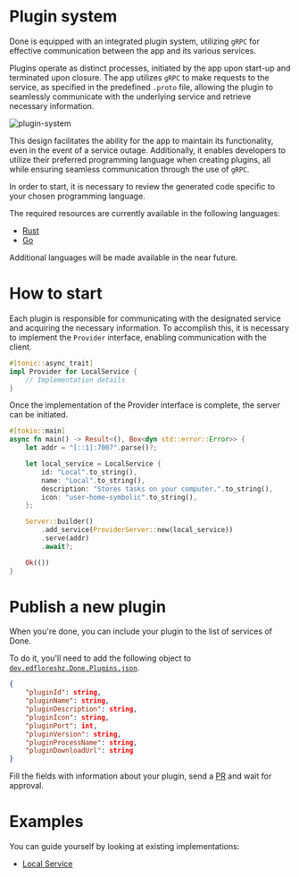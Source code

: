 # Plugin system
Done is equipped with an integrated plugin system, utilizing `gRPC` for effective communication between the app and its various services.

Plugins operate as distinct processes, initiated by the app upon start-up and terminated upon closure. The app utilizes `gRPC` to make requests to the 
service, as specified in the predefined `.proto` file, allowing the plugin to seamlessly communicate with the underlying service and retrieve necessary 
information.

![plugin-system](https://user-images.githubusercontent.com/22224438/213039114-5485cf37-a1d2-4d8f-ad5e-c79d632027a0.png)

This design facilitates the ability for the app to maintain its functionality, even in the event of a service outage. Additionally, it enables 
developers to utilize their preferred programming language when creating plugins, all while ensuring seamless communication through the use of `gRPC`.

In order to start, it is necessary to review the generated code specific to your chosen programming language. 

The required resources are currently available in the following languages: 

- [Rust](https://github.com/done-devs/proto-rust)
- [Go](https://github.com/done-devs/proto-rust)

Additional languages will be made available in the near future.

# How to start
Each plugin is responsible for communicating with the designated service and acquiring the necessary information. To accomplish this, it is necessary 
to implement the `Provider` interface, enabling communication with the client.

```rust
#[tonic::async_trait]
impl Provider for LocalService {
    // Implementation details
}
```

Once the implementation of the Provider interface is complete, the server can be initiated.

```rust
#[tokio::main]
async fn main() -> Result<(), Box<dyn std::error::Error>> {
    let addr = "[::1]:7007".parse()?;

    let local_service = LocalService {
        id: "Local".to_string(),
        name: "Local".to_string(),
        description: "Stores tasks on your computer.".to_string(),
        icon: "user-home-symbolic".to_string(),
    };

    Server::builder()
        .add_service(ProviderServer::new(local_service))
        .serve(addr)
        .await?;

    Ok(())
}
```

# Publish a new plugin
When you're done, you can include your plugin to the list of services of Done. 

To do it, you'll need to add the following object to [`dev.edfloreshz.Done.Plugins.json`](dev.edfloreshz.Done.Plugins.json).

```json
{
    "pluginId": string,
    "pluginName": string,
    "pluginDescription": string,
    "pluginIcon": string,
    "pluginPort": int,
    "pluginVersion": string,
    "pluginProcessName": string,
    "pluginDownloadUrl": string
}
```

Fill the fields with information about your plugin, send a [PR](https://github.com/done-devs/done/pulls) and wait for approval.

# Examples
You can guide yourself by looking at existing implementations:

- [Local Service](https://github.com/done-devs/local-plugin)
